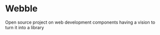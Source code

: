 # Webble
Open source project on web development components having a vision to turn it into a library
